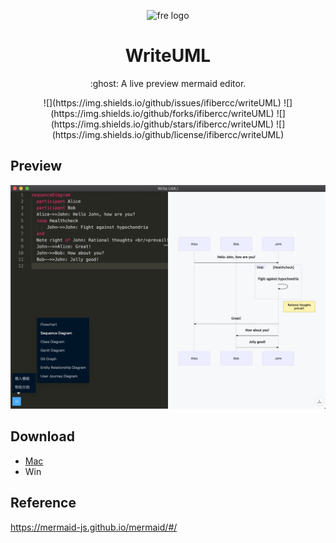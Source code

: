 <p align="center"><img src="http://wx2.sinaimg.cn/mw690/0060lm7Tly1ftpm5b3ihfj3096097aaj.jpg" alt="fre logo" width="150"></p>
<h1 align="center">WriteUML</h1>
<p align="center">:ghost: A live preview mermaid editor.</p>
<p align="center">
![](https://img.shields.io/github/issues/ifibercc/writeUML)
![](https://img.shields.io/github/forks/ifibercc/writeUML)
![](https://img.shields.io/github/stars/ifibercc/writeUML)
![](https://img.shields.io/github/license/ifibercc/writeUML)
</p>

## Preview
![preview](https://github.com/ifibercc/writeUML/blob/master/public/preview.jpg)

## Download
- [Mac](https://github.com/ifibercc/writeUML/releases)
- Win

## Reference
https://mermaid-js.github.io/mermaid/#/
